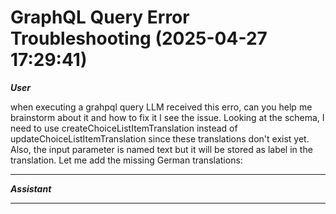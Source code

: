 <!-- Generated by SpecStory -->

# GraphQL Query Error Troubleshooting (2025-04-27 17:29:41)

_**User**_

when executing a grahpql query LLM received this erro, can you help me brainstorm about it and how to fix it I see the issue. Looking at the schema, I need to use createChoiceListItemTranslation instead of updateChoiceListItemTranslation since these translations don't exist yet. Also, the input parameter is named text but it will be stored as label in the translation. Let me add the missing German translations:



---

_**Assistant**_



---

